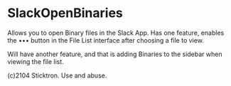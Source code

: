 SlackOpenBinaries
=================

Allows you to open Binary files in the Slack App.
Has one feature, enables the ••• button in the File List interface after choosing a file to view.


Will have another feature, and that is adding Binaries to the sidebar when viewing the file list.


(c)2104 Sticktron. Use and abuse.
